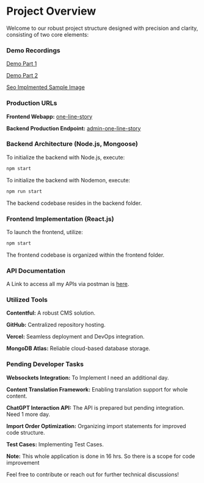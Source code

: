 # Project Overview

Welcome to our robust project structure designed with precision and clarity, consisting of two core elements:

### Demo Recordings

[Demo Part 1](https://drive.google.com/file/d/1J0F73HZRcWG6H5mntU9tM-YaFKKrFizW/view?usp=drive_link)

[Demo Part 2](https://drive.google.com/file/d/1uJsXshPD4N_cO-0H-p4kNk1jRVNnobRc/view?usp=drive_link)

[Seo Implmented Sample Image](https://drive.google.com/file/d/1Xrr3Ej4j4jD9ZlZqdqcGdkrin4T8LRCs/view?usp=drive_link)

### Production URLs

**Frontend Webapp:** [one-line-story](https://one-line-story.monkwall.com/)

**Backend Production Endpoint:** [admin-one-line-story](https://admin-one-line-story.monkwall.com/stories)

### Backend Architecture (Node.js, Mongoose)

To initialize the backend with Node.js, execute:

```bash
npm start
```

To initialize the backend with Nodemon, execute:

```bash
npm run start
```

The backend codebase resides in the backend folder.

### Frontend Implementation (React.js)

To launch the frontend, utilize:

```bash
npm start
```

The frontend codebase is organized within the frontend folder.

### API Documentation

A Link to access all my APIs via postman is [here](https://api.postman.com/collections/32817122-730e412b-b599-4dea-8b92-e6276af52901?access_key=PMAT-01HPD9D13AJVXG4A67FF3FZTZE).

### Utilized Tools

**Contentful:** A robust CMS solution.

**GitHub:** Centralized repository hosting.

**Vercel:** Seamless deployment and DevOps integration.

**MongoDB Atlas:** Reliable cloud-based database storage.

### Pending Developer Tasks

**Websockets Integration:**
To Implement I need an additional day.

**Content Translation Framework:**
Enabling translation support for whole content.

**ChatGPT Interaction API:**
The API is prepared but pending integration. Need 1 more day.

**Import Order Optimization:**
Organizing import statements for improved code structure.

**Test Cases:**
Implementing Test Cases.

**Note:**
This whole application is done in 16 hrs. So there is a scope for code improvement

Feel free to contribute or reach out for further technical discussions!
